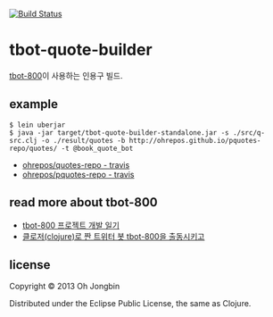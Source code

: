 [![Build Status](https://travis-ci.org/ohyecloudy/tbot-quote-builder.svg?branch=master)](https://travis-ci.org/ohyecloudy/tbot-quote-builder)

# tbot-quote-builder

[tbot-800](https://github.com/ohyecloudy/tbot-800/)이 사용하는 인용구 빌드.

## example

```
$ lein uberjar
$ java -jar target/tbot-quote-builder-standalone.jar -s ./src/q-src.clj -o ./result/quotes -b http://ohrepos.github.io/pquotes-repo/quotes/ -t @book_quote_bot
```

* [ohrepos/quotes-repo - travis](https://travis-ci.org/ohrepos/quotes-repo)
* [ohrepos/pquotes-repo - travis](https://travis-ci.org/ohrepos/pquotes-repo)

## read more about tbot-800

* [tbot-800 프로젝트 개발 일기](http://ohyecloudy.com/ddiary/categories.html#tbot-800-ref)
* [클로저(clojure)로 짠 트위터 봇 tbot-800을 출동시키고](http://ohyecloudy.com/pnotes/archives/1850)

## license

Copyright © 2013 Oh Jongbin

Distributed under the Eclipse Public License, the same as Clojure.
